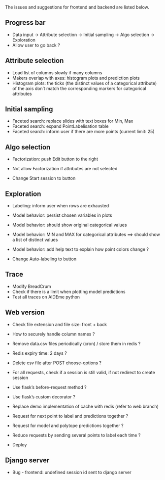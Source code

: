 The issues and suggestions for frontend and backend are listed below.

## Progress bar

- Data input -> Attribute selection -> Initial sampling -> Algo selection -> Exploration
- Allow user to go back ?

## Attribute selection

- Load list of columns slowly if many columns
- Makers overlap with axes: histogram plots and prediction plots
- Histogram plots: the ticks (the distinct values of a categorical attribute) of the axis don’t match the corresponding markers for categorical attributes

## Initial sampling

- Faceted search: replace slides with text boxes for Min, Max
- Faceted search: expand PointLabelisation table
- Faceted search: inform user if there are more points (current limit: 25)

## Algo selection

- Factorization: push Edit button to the right
- Not allow Factorization if attributes are not selected

- Change Start session to button

## Exploration

- Labeling: inform user when rows are exhausted

- Model behavior: persist chosen variables in plots
- Model behavior: should show original categorical values
- Model behavior: MIN and MAX for categorical attributes ==> should show a list of distinct values
- Model behavior: add help text to explain how point colors change ?

- Change Auto-labeling to button

## Trace

- Modify BreadCrum
- Check if there is a limit when plotting model predictions
- Test all traces on AIDEme python

## Web version

- Check file extension and file size: front + back
- How to securely handle column names ?

- Remove data.csv files periodically (cron) / store them in redis ?
- Redis expiry time: 2 days ?
- Delete csv file after POST choose-options ?

- For all requests, check if a session is still valid, if not redirect to create session
- Use flask’s before-request method ?
- Use flask’s custom decorator ?

- Replace demo implementation of cache with redis (refer to web branch)

- Request for next point to label and predictions together ?
- Request for model and polytope predictions together ?
- Reduce requests by sending several points to label each time ?

- Deploy

## Django server

- Bug - frontend: undefined session id sent to django server
